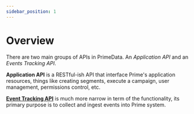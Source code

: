 ```yaml
---
sidebar_position: 1
---
```


# Overview


There are two main groups of APIs in PrimeData. An *Application API* and an *Events Tracking API*.

**Application API** is a RESTful-ish API that interface Prime's application resources, things like creating segments, execute a campaign, user management, permissions control, etc.

**[Event Tracking API](events-tracking)** is much more narrow in term of the functionality, its primary purpose is to collect and ingest events into Prime system.